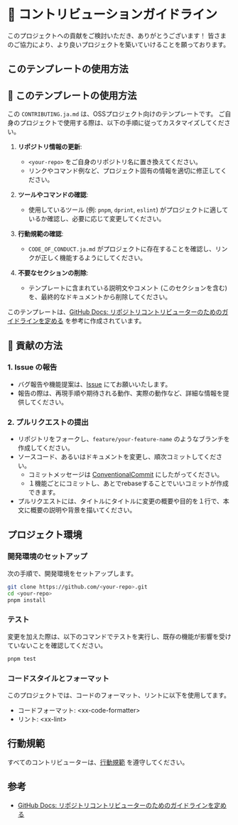 # 🤝 コントリビューションガイドライン

このプロジェクトへの貢献をご検討いただき、ありがとうございます！
皆さまのご協力により、より良いプロジェクトを築いていけることを願っております。

## このテンプレートの使用方法

## 🧰 このテンプレートの使用方法

この `CONTRIBUTING.ja.md` は、OSSプロジェクト向けのテンプレートです。
ご自身のプロジェクトで使用する際は、以下の手順に従ってカスタマイズしてください。

1. **リポジトリ情報の更新**:
   - `<your-repo>` をご自身のリポジトリ名に置き換えてください。
   - リンクやコマンド例など、プロジェクト固有の情報を適切に修正してください。

2. **ツールやコマンドの確認**:
   - 使用しているツール (例: `pnpm`, `dprint`, `eslint`) がプロジェクトに適しているか確認し、必要に応じて変更してください。

3. **行動規範の確認**:
   - `CODE_OF_CONDUCT.ja.md` がプロジェクトに存在することを確認し、リンクが正しく機能するようにしてください。

4. **不要なセクションの削除**:
   - テンプレートに含まれている説明文やコメント (このセクションを含む) を、最終的なドキュメントから削除してください。

このテンプレートは、[GitHub Docs: リポジトリコントリビューターのためのガイドラインを定める](https://docs.github.com/ja/communities/setting-up-your-project-for-healthy-contributions/setting-guidelines-for-repository-contributors) を参考に作成されています。

## 📝 貢献の方法

### 1. Issue の報告

- バグ報告や機能提案は、[Issue](https://github.com/<your-repo>/issues) にてお願いいたします。
- 報告の際は、再現手順や期待される動作、実際の動作など、詳細な情報を提供してください。

### 2. プルリクエストの提出

- リポジトリをフォークし、`feature/your-feature-name` のようなブランチを作成してください。
- ソースコード、あるいはドキュメントを変更し、順次コミットしてください。
  - コミットメッセージは [ConventionalCommit](https://www.conventionalcommits.org/ja/v1.0.0/) にしたがってください。
  - １機能ごとにコミットし、あとでrebaseすることでいいコミットが作成できます。
- プルリクエストには、タイトルにタイトルに変更の概要や目的を１行で、本文に概要の説明や背景を描いてください。

## プロジェクト環境

### 開発環境のセットアップ

次の手順で、開発環境をセットアップします。

```bash
git clone https://github.com/<your-repo>.git
cd <your-repo>
pnpm install
```

### テスト

変更を加えた際は、以下のコマンドでテストを実行し、既存の機能が影響を受けていないことを確認してください。

```bash
pnpm test
```

### コードスタイルとフォーマット

このプロジェクトでは、コードのフォーマット、リントに以下を使用してます。

- コードフォーマット: \<xx-code-formatter>
- リント: \<xx-lint>

## 行動規範

すべてのコントリビューターは、[行動規範](CODE_OF_CONDUCT.ja.md) を遵守してください。

## 参考

- [GitHub Docs: リポジトリコントリビューターのためのガイドラインを定める](https://docs.github.com/ja/communities/setting-up-your-project-for-healthy-contributions/setting-guidelines-for-repository-contributors)
